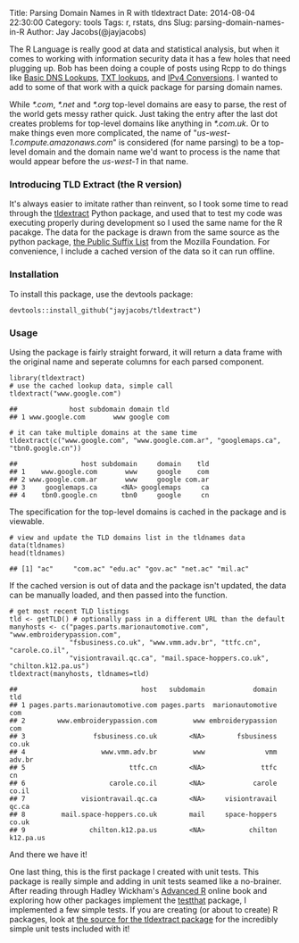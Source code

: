 Title: Parsing Domain Names in R with tldextract
Date: 2014-08-04 22:30:00
Category: tools
Tags: r, rstats, dns
Slug: parsing-domain-names-in-R
Author: Jay Jacobs(@jayjacobs)

The R Language is really good at data and statistical analysis, but when
it comes to working with information security data it has a few holes
that need plugging up. Bob has been doing a couple of posts using Rcpp
to do things like [Basic DNS
Lookups](http://datadrivensecurity.info/blog/posts/2014/Aug/basic-forward-and-reverse-lookups-in-r-with-rcpp/),
[TXT
lookups](http://datadrivensecurity.info/blog/posts/2014/Apr/making-better-dns-txt-record-lookups-with-rcpp/),
and [IPv4
Conversions](http://datadrivensecurity.info/blog/posts/2014/May/speeding-up-ipv4-address-conversion-in-r/).
I wanted to add to some of that work with a quick package for parsing
domain names.

While _\*.com_, _\*.net_ and _\*.org_ top-level domains are easy
to parse, the rest of the world gets messy rather quick. Just taking the
entry after the last dot creates problems for top-level domains like
anything in _\*.com.uk_. Or to make things even more complicated, the
name of "*us-west-1.compute.amazonaws.com*" is considered (for name
parsing) to be a top-level domain and the domain name we'd want to
process is the name that would appear before the *us-west-1* in that
name.

### Introducing TLD Extract (the R version)

It's always easier to imitate rather than reinvent, so I took some time
to read through the
[tldextract](https://github.com/john-kurkowski/tldextract) Python
package, and used that to test my code was executing properly during
development so I used the same name for the R pacakge. The data for the
package is drawn from the same source as the python package, [the Public
Suffix List](https://www.publicsuffix.org/) from the Mozilla Foundation.
For convenience, I include a cached version of the data so it can run
offline.

### Installation

To install this package, use the devtools package:

    devtools::install_github("jayjacobs/tldextract")

### Usage

Using the package is fairly straight forward, it will return a data frame with the 
original name and seperate columns for each parsed component.

    library(tldextract)
    # use the cached lookup data, simple call
    tldextract("www.google.com")

    ##             host subdomain domain tld
    ## 1 www.google.com       www google com

    # it can take multiple domains at the same time
    tldextract(c("www.google.com", "www.google.com.ar", "googlemaps.ca", "tbn0.google.cn"))

    ##                host subdomain     domain    tld
    ## 1    www.google.com       www     google    com
    ## 2 www.google.com.ar       www     google com.ar
    ## 3     googlemaps.ca      <NA> googlemaps     ca
    ## 4    tbn0.google.cn      tbn0     google     cn

The specification for the top-level domains is cached in the package and
is viewable.

    # view and update the TLD domains list in the tldnames data
    data(tldnames)
    head(tldnames)

    ## [1] "ac"     "com.ac" "edu.ac" "gov.ac" "net.ac" "mil.ac"

If the cached version is out of data and the package isn't updated, the
data can be manually loaded, and then passed into the function.

    # get most recent TLD listings
    tld <- getTLD() # optionally pass in a different URL than the default
    manyhosts <- c("pages.parts.marionautomotive.com", "www.embroiderypassion.com", 
                   "fsbusiness.co.uk", "www.vmm.adv.br", "ttfc.cn", "carole.co.il",
                   "visiontravail.qc.ca", "mail.space-hoppers.co.uk", "chilton.k12.pa.us")
    tldextract(manyhosts, tldnames=tld)

    ##                               host   subdomain            domain       tld
    ## 1 pages.parts.marionautomotive.com pages.parts  marionautomotive       com
    ## 2        www.embroiderypassion.com         www embroiderypassion       com
    ## 3                 fsbusiness.co.uk        <NA>        fsbusiness     co.uk
    ## 4                   www.vmm.adv.br         www               vmm    adv.br
    ## 5                          ttfc.cn        <NA>              ttfc        cn
    ## 6                     carole.co.il        <NA>            carole     co.il
    ## 7              visiontravail.qc.ca        <NA>     visiontravail     qc.ca
    ## 8         mail.space-hoppers.co.uk        mail     space-hoppers     co.uk
    ## 9                chilton.k12.pa.us        <NA>           chilton k12.pa.us

And there we have it!

One last thing, this is the first package I created with unit tests.
This package is really simple and adding in unit tests seamed like a
no-brainer. After reading through Hadley Wickham's [Advanced
R](http://adv-r.had.co.nz/Philosophy.html) online book and exploring how
other packages implement the
[testthat](https://github.com/hadley/testthat) package, I implemented a
few simple tests. If you are creating (or about to create) R packages,
look at [the source for the tldextract package](https://github.com/jayjacobs/tldextract) 
for the incredibly simple unit tests included with
it!
